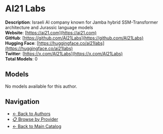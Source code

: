 # AI21 Labs

**Description**: Israeli AI company known for Jamba hybrid SSM-Transformer architecture and Jurassic language models  
**Website**: [https://ai21.com](https://ai21.com)  
**GitHub**: [https://github.com/AI21Labs](https://github.com/AI21Labs)  
**Hugging Face**: [https://huggingface.co/ai21labs](https://huggingface.co/ai21labs)  
**Twitter**: [https://x.com/AI21Labs](https://x.com/AI21Labs)  
**Total Models**: 0

## Models

No models available for this author.

## Navigation

- [← Back to Authors](../README.md)
- [📋 Browse by Provider](../../providers/README.md)
- [← Back to Main Catalog](../../README.md)
